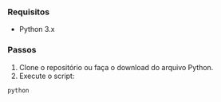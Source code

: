 ### Requisitos

- Python 3.x

### Passos

1. Clone o repositório ou faça o download do arquivo Python.
2. Execute o script:

```bash
python

